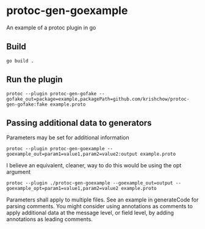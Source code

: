 # protoc-gen-goexample
An example of a protoc plugin in go

## Build
```
go build .
```

## Run the plugin
```
protoc --plugin protoc-gen-gofake --gofake_out=package=example,packagePath=github.com/krishchow/protoc-gen-gofake:fake example.proto
```

## Passing additional data to generators
Parameters may be set for additional information
```
protoc --plugin protoc-gen-goexample --goexample_out=param1=value1,param2=value2:output example.proto
```
I believe an equivalent, cleaner, way to do this would be using the opt argument
```
protoc --plugin ./protoc-gen-goexample --goexample_out=output --goexample_opt=param1=value1,param2=value2 example.proto
```
Parameters shall apply to multiple files.  See an example in generateCode for parsing comments.  You might consider using annotations as comments to apply additional data at the message level, or field level, by adding annotations as leading comments.